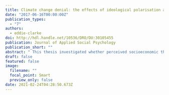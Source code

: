```yaml
---
title: Climate change denial: the effects of ideological polarisation and threat
date: "2017-06-16T00:00:00Z"
publication_types:
  - "7"
authors:
  - eddie-clarke
doi: http://hdl.handle.net/10536/DRO/DU:30105455
publication: Journal of Applied Social Psychology
publication_short: ""
abstract: " This thesis investigated whether perceived socioeconomic threat of climate change mitigation policies explains the ideological polarisation of climate change attitudes. Findings confirmed the role of mitigation threat, suggesting that an individual’s concern about climate change may depend on their political ideology and the type of mitigation policy proposed."
draft: false
featured: false
image:
  filename: ""
  focal_point: Smart
  preview_only: false
date: 2021-02-24T04:28:50.673Z
---
```

